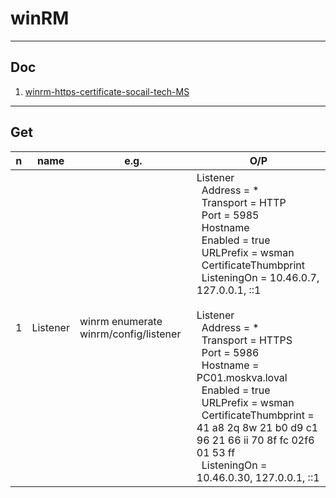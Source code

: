 # winRM

---

## Doc
1. [winrm-https-certificate-socail-tech-MS](https://social.technet.microsoft.com/Forums/en-US/232081d3-c275-4735-a426-e17469a76283/winrm-https-certificate)

---

## Get
|n|name|e.g.|O/P|
|-|----|----|---|
|1|Listener|winrm enumerate winrm/config/listener |Listener<br/>&ensp;Address = *<br/>&ensp;Transport = HTTP<br/>&ensp;Port = 5985<br/>&ensp;Hostname<br/>&ensp;Enabled = true<br/>&ensp;URLPrefix = wsman<br/>&ensp;CertificateThumbprint<br/>&ensp;ListeningOn = 10.46.0.7, 127.0.0.1, ::1<br/><br/>Listener<br/>&ensp;Address = *<br/>&ensp;Transport = HTTPS<br/>&ensp;Port = 5986<br/>&ensp;Hostname = PC01.moskva.loval<br/>&ensp;Enabled = true<br/>&ensp;URLPrefix = wsman<br/>&ensp;CertificateThumbprint = 41 a8 2q 8w 21 b0 d9 c1 96 21 66 ii 70 8f fc 02f6 01 53 ff<br/>&ensp;ListeningOn = 10.46.0.30, 127.0.0.1, ::1|
